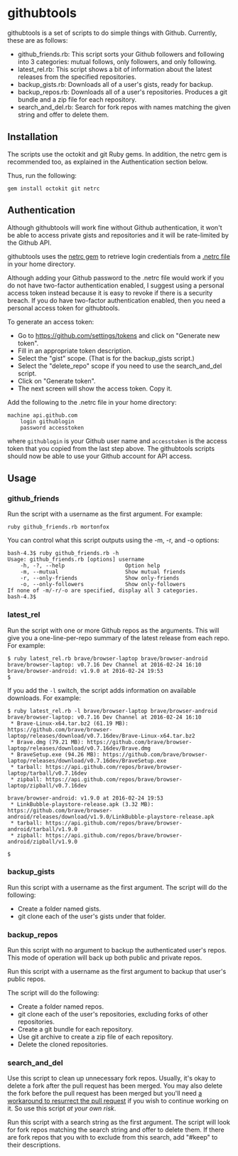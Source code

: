 # githubtools

githubtools is a set of scripts to do simple things with Github. Currently,
these are as follows:

* github\_friends.rb: This script sorts your Github followers and following
  into 3 categories: mutual follows, only followers, and only following.
* latest\_rel.rb: This script shows a bit of information about the latest
  releases from the specified repositories.
* backup\_gists.rb: Downloads all of a user's gists, ready for backup.
* backup\_repos.rb: Downloads all of a user's repositories. Produces a git
  bundle and a zip file for each repository.
* search\_and\_del.rb: Search for fork repos with names matching the given
  string and offer to delete them.

## Installation

The scripts use the octokit and git Ruby gems. In addition, the netrc gem is
recommended too, as explained in the Authentication section below.

Thus, run the following:

    gem install octokit git netrc

## Authentication

Although githubtools will work fine without Github authentication, it won't be
able to access private gists and repositories and it will be rate-limited by
the Github API.

githubtools uses the [netrc gem](https://github.com/heroku/netrc) to retrieve
login credentials from a
[.netrc file](http://www.gnu.org/software/inetutils/manual/html\_node/The-\_002enetrc-file.html)
in your home directory.

Although adding your Github password to the .netrc file would work if you do
not have two-factor authentication enabled, I suggest using a personal access
token instead because it is easy to revoke if there is a security breach. If
you do have two-factor authentication enabled, then you need a personal access
token for githubtools.

To generate an access token:

* Go to <https://github.com/settings/tokens> and click on "Generate new token".
* Fill in an appropriate token description.
* Select the "gist" scope. (That is for the backup\_gists script.)
* Select the "delete\_repo" scope if you need to use the search\_and\_del
  script.
* Click on "Generate token".
* The next screen will show the access token. Copy it.

Add the following to the .netrc file in your home directory:

    machine api.github.com
        login githublogin
        password accesstoken

where ```githublogin``` is your Github user name and ```accesstoken``` is the
access token that you copied from the last step above. The githubtools scripts
should now be able to use your Github account for API access.

## Usage

### github\_friends

Run the script with a username as the first argument. For example:

    ruby github_friends.rb mortonfox

You can control what this script outputs using the -m, -r, and -o options:

    bash-4.3$ ruby github_friends.rb -h
    Usage: github_friends.rb [options] username
        -h, -?, --help                   Option help
        -m, --mutual                     Show mutual friends
        -r, --only-friends               Show only-friends
        -o, --only-followers             Show only-followers
    If none of -m/-r/-o are specified, display all 3 categories.
    bash-4.3$

### latest\_rel

Run the script with one or more Github repos as the arguments. This will give
you a one-line-per-repo summary of the latest release from each repo. For
example:

    $ ruby latest_rel.rb brave/browser-laptop brave/browser-android
    brave/browser-laptop: v0.7.16 Dev Channel at 2016-02-24 16:10
    brave/browser-android: v1.9.0 at 2016-02-24 19:53
    $

If you add the ```-l``` switch, the script adds information on available
downloads. For example:

    $ ruby latest_rel.rb -l brave/browser-laptop brave/browser-android
    brave/browser-laptop: v0.7.16 Dev Channel at 2016-02-24 16:10
     * Brave-Linux-x64.tar.bz2 (61.19 MB): https://github.com/brave/browser-laptop/releases/download/v0.7.16dev/Brave-Linux-x64.tar.bz2
     * Brave.dmg (79.21 MB): https://github.com/brave/browser-laptop/releases/download/v0.7.16dev/Brave.dmg
     * BraveSetup.exe (94.26 MB): https://github.com/brave/browser-laptop/releases/download/v0.7.16dev/BraveSetup.exe
     * tarball: https://api.github.com/repos/brave/browser-laptop/tarball/v0.7.16dev
     * zipball: https://api.github.com/repos/brave/browser-laptop/zipball/v0.7.16dev

    brave/browser-android: v1.9.0 at 2016-02-24 19:53
     * LinkBubble-playstore-release.apk (3.32 MB): https://github.com/brave/browser-android/releases/download/v1.9.0/LinkBubble-playstore-release.apk
     * tarball: https://api.github.com/repos/brave/browser-android/tarball/v1.9.0
     * zipball: https://api.github.com/repos/brave/browser-android/zipball/v1.9.0

    $

### backup\_gists

Run this script with a username as the first argument. The script will do the
following:

* Create a folder named gists.
* git clone each of the user's gists under that folder.

### backup\_repos

Run this script with no argument to backup the authenticated user's repos.
This mode of operation will back up both public and private repos.

Run this script with a username as the first argument to backup that user's
public repos.

The script will do the following:

* Create a folder named repos.
* git clone each of the user's repositories, excluding forks of other repositories.
* Create a git bundle for each repository.
* Use git archive to create a zip file of each repository.
* Delete the cloned repositories.

### search\_and\_del

Use this script to clean up unnecessary fork repos. Usually, it's okay to
delete a fork after the pull request has been merged. You may also delete the
fork before the pull request has been merged but you'll need [a workaround to
resurrect the pull
request](https://github.com/isaacs/github/issues/168#issuecomment-374201226)
if you wish to continue working on it. So use this script *at your own risk*.

Run this script with a search string as the first argument. The script will
look for fork repos matching the search string and offer to delete them. If
there are fork repos that you with to exclude from this search, add "#keep" to
their descriptions.
